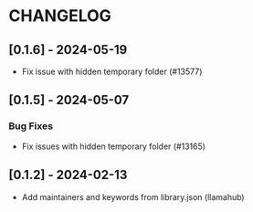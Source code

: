 # CHANGELOG

## [0.1.6] - 2024-05-19

- Fix issue with hidden temporary folder (#13577)

## [0.1.5] - 2024-05-07

### Bug Fixes

- Fix issues with hidden temporary folder (#13165)

## [0.1.2] - 2024-02-13

- Add maintainers and keywords from library.json (llamahub)
